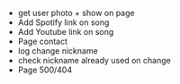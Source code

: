   - get user photo + show on page
  - Add Spotify link on song
  - Add Youtube link on song
  - Page contact
  - log change nickname
  - check nickname already used on change
  - Page 500/404


